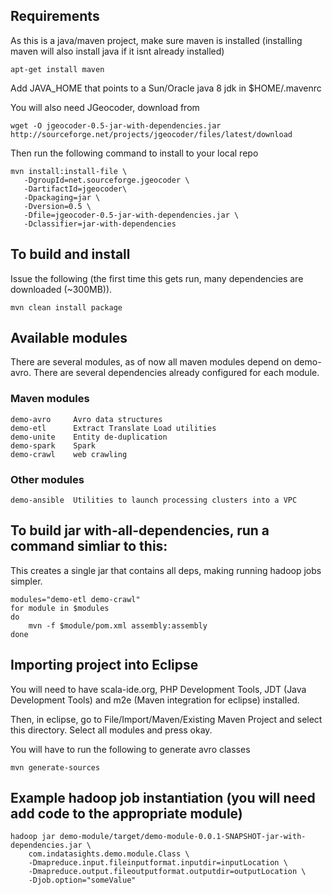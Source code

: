 ## Requirements

As this is a java/maven project, make sure maven is installed (installing maven will also install java if it isnt already installed)  

    apt-get install maven

Add JAVA_HOME that points to a Sun/Oracle java 8 jdk in $HOME/.mavenrc

You will also need JGeocoder, download from  

    wget -O jgeocoder-0.5-jar-with-dependencies.jar http://sourceforge.net/projects/jgeocoder/files/latest/download

Then run the following command to install to your local repo

    mvn install:install-file \
       -DgroupId=net.sourceforge.jgeocoder \
       -DartifactId=jgeocoder\
       -Dpackaging=jar \
       -Dversion=0.5 \
       -Dfile=jgeocoder-0.5-jar-with-dependencies.jar \
       -Dclassifier=jar-with-dependencies

## To build and install

Issue the following (the first time this gets run, many dependencies are downloaded (~300MB)).  

    mvn clean install package

## Available modules

There are several modules, as of now all maven modules depend on demo-avro.  There are several dependencies already configured for each module.

### Maven modules

    demo-avro     Avro data structures
    demo-etl      Extract Translate Load utilities
    demo-unite    Entity de-duplication
    demo-spark    Spark
    demo-crawl    web crawling

### Other modules

    demo-ansible  Utilities to launch processing clusters into a VPC

## To build jar with-all-dependencies, run a command simliar to this:

This creates a single jar that contains all deps, making running hadoop jobs simpler.

    modules="demo-etl demo-crawl"  
    for module in $modules 
    do  
        mvn -f $module/pom.xml assembly:assembly  
    done

## Importing project into Eclipse

You will need to have scala-ide.org, PHP Development Tools, JDT (Java Development Tools) and m2e (Maven integration for eclipse) installed.  

Then, in eclipse, go to File/Import/Maven/Existing Maven Project and select this directory.  Select all modules and press okay.  

You will have to run the following to generate  avro classes  

    mvn generate-sources 
 
## Example hadoop job instantiation (you will need add code to the appropriate module)

    hadoop jar demo-module/target/demo-module-0.0.1-SNAPSHOT-jar-with-dependencies.jar \  
        com.indatasights.demo.module.Class \  
        -Dmapreduce.input.fileinputformat.inputdir=inputLocation \  
        -Dmapreduce.output.fileoutputformat.outputdir=outputLocation \  
        -Djob.option="someValue"
